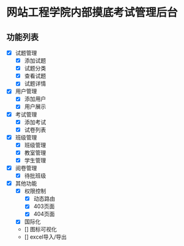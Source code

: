 ﻿# 网站工程学院内部摸底考试管理后台

## 功能列表
- [x] 试题管理
  - [x] 添加试题
  - [x] 试题分类
  - [x] 查看试题
  - [x] 试题详情
- [x] 用户管理
  - [x] 添加用户
  - [x] 用户展示
- [x] 考试管理
  - [x] 添加考试
  - [x] 试卷列表
- [x] 班级管理
  - [x] 班级管理
  - [x] 教室管理
  - [x] 学生管理
- [x] 阅卷管理
  - [x] 待批班级
- [x] 其他功能
  - [x] 权限控制  
    - [X] 动态路由
    - [x] 403页面
    - [x] 404页面
  - [x] 国际化
  - [] 图标可视化
  - [] excel导入/导出